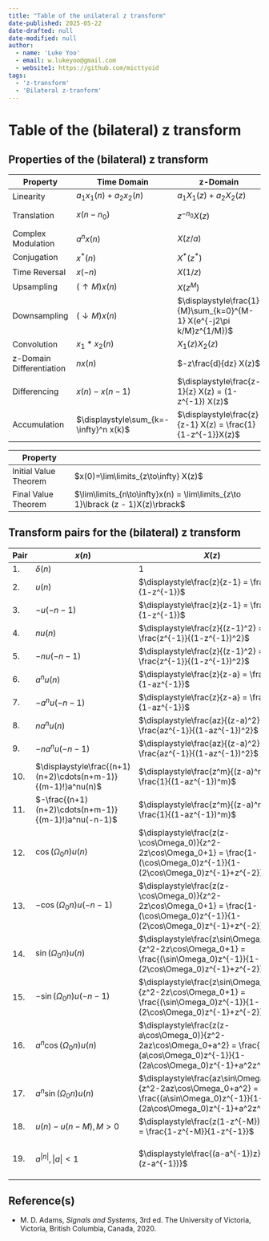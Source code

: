 ```yaml
---
title: "Table of the unilateral z transform"
date-published: 2025-05-22
date-drafted: null
date-modified: null
author:
  - name: 'Luke Yoo'
  - email: w.lukeyoo@gmail.com
  - website1: https://github.com/micttyoid
tags:
  - 'z-transform'
  - 'Bilateral z-tranform'
---
```


# Table of the (bilateral) z transform

## Properties of the (bilateral) z transform

| Property    | Time Domain   | z-Domain    | ROC          |
|-------------|---------------|-------------|--------------|
| Linearity |$a_1x_1(n)+ a_2x_2(n)$|$a_1X_1(z)+ a_2X_2(z)$| At least $R_1 \cap R_2$|
| Translation | $x(n-n_0)$ | $z^{-n_0}X(z)$ | $R$, except for 0 addition/deletion |
| Complex Modulation |$a^nx(n)$| $X(z/a)$ | $\vert a\vert R$|
| Conjugation   | $x^*(n)$ | $X^*(z^*)$ | $R$|
| Time Reversal | $x(-n)$  | $X(1/z)$ | $R^{-1}$|
| Upsampling    | $(\uparrow M)x(n)$ | $X(z^M)$ | $R^{1/M}$|
| Downsampling  |$(\downarrow M)x(n)$|$\displaystyle\frac{1}{M}\sum_{k=0}^{M-1} X(e^{-j2\pi k/M}z^{1/M})$ | $R^M$|
| Convolution | $x_1 \ast x_2(n)$ | $X_1(z)X_2(z)$ | At least $R_1 \cap R_2$|
| z-Domain Differentiation | $nx(n)$| $-z\frac{d}{dz} X(z)$ | $R$|
| Differencing|$x(n)-x(n-1)$|$\displaystyle\frac{z-1}{z} X(z) = (1-z^{-1}) X(z)$| At least $R \cap \vert z\vert > 0$|
| Accumulation|$\displaystyle\sum_{k=-\infty}^n x(k)$| $\displaystyle\frac{z}{z-1} X(z) = \frac{1}{1-z^{-1}}X(z)$ | At least $R \cap \vert z\vert > 1$|

| Property              |                                                  |
|-----------------------|--------------------------------------------------|
| Initial Value Theorem | $x(0)=\lim\limits_{z\to\infty} X(z)$|
| Final Value Theorem | $\lim\limits_{n\to\infty}x(n) = \lim\limits_{z\to 1}\lbrack (z - 1)X(z)\rbrack$ | 

## Transform pairs for the (bilateral) z transform

|Pair| $x(n)$          | $X(z)$ | ROC |
|----|-----------------|--------|-----|
|1.  | $\delta(n)$     | 1 | All $z$ |
|2.  | $u(n)$          | $\displaystyle\frac{z}{z-1} = \frac{1}{1-z^{-1}}$ | $\|z\|>1$|
|3.  | $-u(-n-1)$      | $\displaystyle\frac{z}{z-1} = \frac{1}{1-z^{-1}}$ | $\|z\|<1$|
|4.  | $nu(n)$         | $\displaystyle\frac{z}{(z-1)^2} = \frac{z^{-1}}{(1-z^{-1})^2}$ | $\|z\|>1$|
|5.  | $-nu(-n-1)$     | $\displaystyle\frac{z}{(z-1)^2} = \frac{z^{-1}}{(1-z^{-1})^2}$          | $\|z\|<1$|
|6.  | $a^nu(n)$       | $\displaystyle\frac{z}{z-a} = \frac{1}{1-az^{-1}}$ | $\|z\|>\|a\|$|
|7.  | $-a^nu(-n-1)$   | $\displaystyle\frac{z}{z-a} = \frac{1}{1-az^{-1}}$ | $\|z\|<\|a\|$|
|8.  | $na^nu(n)$      | $\displaystyle\frac{az}{(z-a)^2} = \frac{az^{-1}}{(1-az^{-1})^2}$ | $\|z\|>\|a\|$|
|9.  | $-na^nu(-n-1)$  | $\displaystyle\frac{az}{(z-a)^2} = \frac{az^{-1}}{(1-az^{-1})^2}$ | $\|z\|<\|a\|$|
|10.  | $\displaystyle\frac{(n+1)(n+2)\cdots(n+m-1)}{(m-1)!}a^nu(n)$ | $\displaystyle\frac{z^m}{(z-a)^m} = \frac{1}{(1-az^{-1})^m}$ | $\|z\|>\|a\|$|
|11. | $-\frac{(n+1)(n+2)\cdots(n+m-1)}{(m-1)!}a^nu(-n-1)$ | $\displaystyle\frac{z^m}{(z-a)^m} = \frac{1}{(1-az^{-1})^m}$ | $\|z\|<\|a\|$|
|12. | $\cos(\Omega_0n)u(n)$ | $\displaystyle\frac{z(z-\cos\Omega_0)}{z^2-2z\cos\Omega_0+1} = \frac{1-(\cos\Omega_0)z^{-1}}{1-(2\cos\Omega_0)z^{-1}+z^{-2}}$ | $\|z\|>1$|
|13. | $-\cos(\Omega_0n)u(-n-1)$ | $\displaystyle\frac{z(z-\cos\Omega_0)}{z^2-2z\cos\Omega_0+1} = \frac{1-(\cos\Omega_0)z^{-1}}{1-(2\cos\Omega_0)z^{-1}+z^{-2}}$ | $\|z\|<1$|
|14. | $\sin(\Omega_0n)u(n)$ | $\displaystyle\frac{z\sin\Omega_0}{z^2-2z\cos\Omega_0+1} = \frac{(\sin\Omega_0)z^{-1}}{1-(2\cos\Omega_0)z^{-1}+z^{-2}}$ | $\|z\|>1$|
|15. | $-\sin(\Omega_0n)u(-n-1)$ | $\displaystyle\frac{z\sin\Omega_0}{z^2-2z\cos\Omega_0+1} = \frac{(\sin\Omega_0)z^{-1}}{1-(2\cos\Omega_0)z^{-1}+z^{-2}}$ | $\|z\|<1$|
|16. | $a^n\cos(\Omega_0n)u(n)$ | $\displaystyle\frac{z(z-a\cos\Omega_0)}{z^2-2az\cos\Omega_0+a^2} = \frac{1-(a\cos\Omega_0)z^{-1}}{1-(2a\cos\Omega_0)z^{-1}+a^2z^{-2}}$ | $\|z\|>\|a\|$|
|17. | $a^n\sin(\Omega_0n)u(n)$ | $\displaystyle\frac{az\sin\Omega_0}{z^2-2az\cos\Omega_0+a^2} = \frac{(a\sin\Omega_0)z^{-1}}{1-(2a\cos\Omega_0)z^{-1}+a^2z^{-2}}$ | $\|z\|>\|a\|$|
|18. | $u(n)-u(n-M), M>0$ | $\displaystyle\frac{z(1-z^{-M})}{z-1} = \frac{1-z^{-M}}{1-z^{-1}}$ | $\|z\|>0$|
|19. | $a^{\|n\|}, \|a\|<1$ | $\displaystyle\frac{(a-a^{-1})z}{(z-a)(z-a^{-1})}$ | $\|a\|<\|z\|<\|a\|^{-1}$|

## Reference(s)

- M. D. Adams, _Signals and Systems_, 3rd ed. The University of Victoria, Victoria, British Columbia, Canada, 2020.